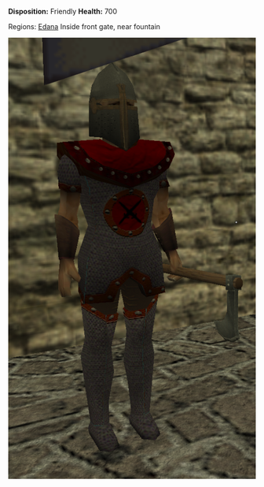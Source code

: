 **Disposition:** Friendly
**Health:** 700

Regions:
	[Edana](../../Regions/Edana/Edana.md)
		Inside front gate, near fountain

![](../../articleassets/npc/npc-guard.png)